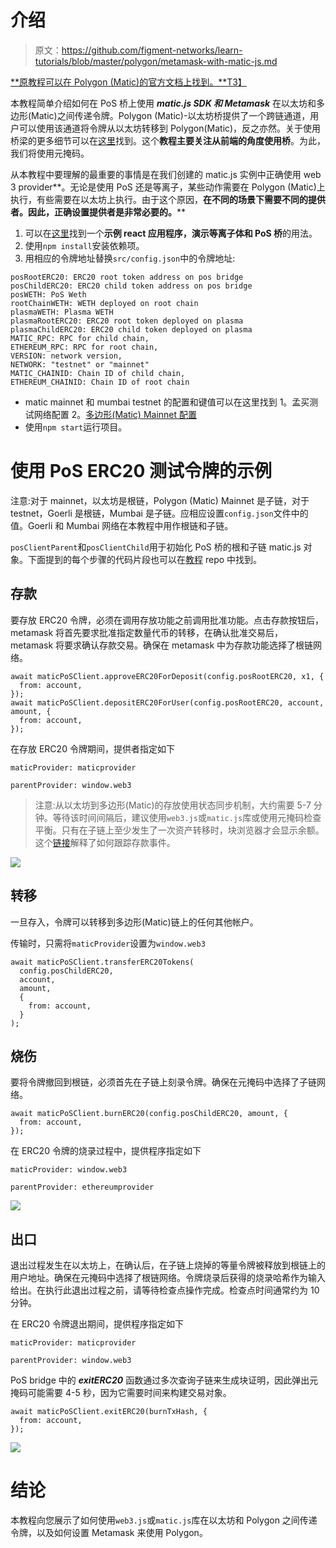 # 介绍

> 原文：<https://github.com/figment-networks/learn-tutorials/blob/master/polygon/metamask-with-matic-js.md>

[**原教程可以在 Polygon (Matic)的官方文档上找到。**T3】](https://docs.matic.network/docs/develop/pos-using-metamask)

本教程简单介绍如何在 PoS 桥上使用 ***matic.js SDK 和 Metamask*** 在以太坊和多边形(Matic)之间传递令牌。Polygon (Matic)-以太坊桥提供了一个跨链通道，用户可以使用该通道将令牌从以太坊转移到 Polygon(Matic)，反之亦然。关于使用桥梁的更多细节可以在[这里](https://docs.matic.network/docs/develop/ethereum-matic/pos/getting-started)找到。这个**教程主要关注从前端的角度使用桥**。为此，我们将使用元掩码。

从本教程中要理解的最重要的事情是在我们创建的 matic.js 实例中正确使用 web 3 provider**。无论是使用 PoS 还是等离子，某些动作需要在 Polygon (Matic)上执行，有些需要在以太坊上执行。由于这个原因，**在不同的场景下需要不同的提供者。因此，正确设置提供者是非常必要的。****

1.  可以在[这里](https://github.com/maticnetwork/pos-plasma-tutorial)找到一个**示例 react 应用程序，演示等离子体和 PoS 桥**的用法。
2.  使用`npm install`安装依赖项。
3.  用相应的令牌地址替换`src/config.json`中的令牌地址:

```
posRootERC20: ERC20 root token address on pos bridge
posChildERC20: ERC20 child token address on pos bridge
posWETH: PoS Weth
rootChainWETH: WETH deployed on root chain
plasmaWETH: Plasma WETH
plasmaRootERC20: ERC20 root token deployed on plasma
plasmaChildERC20: ERC20 child token deployed on plasma
MATIC_RPC: RPC for child chain,
ETHEREUM_RPC: RPC for root chain,
VERSION: network version,
NETWORK: "testnet" or "mainnet"
MATIC_CHAINID: Chain ID of child chain,
ETHEREUM_CHAINID: Chain ID of root chain 
```

*   matic mainnet 和 mumbai testnet 的配置和键值可以在这里找到 1。孟买测试网络配置 2。[多边形(Matic) Mainnet 配置](https://static.matic.network/network/mainnet/v1/index.json)
*   使用`npm start`运行项目。

# 使用 PoS ERC20 测试令牌的示例

注意:对于 mainnet，以太坊是根链，Polygon (Matic) Mainnet 是子链，对于 testnet，Goerli 是根链，Mumbai 是子链。应相应设置`config.json`文件中的值。Goerli 和 Mumbai 网络在本教程中用作根链和子链。

`posClientParent`和`posClientChild`用于初始化 PoS 桥的根和子链 matic.js 对象。下面提到的每个步骤的代码片段也可以在[教程](https://github.com/maticnetwork/pos-plasma-tutorial) repo 中找到。

## 存款

要存放 ERC20 令牌，必须在调用存放功能之前调用批准功能。点击存款按钮后，metamask 将首先要求批准指定数量代币的转移，在确认批准交易后，metamask 将要求确认存款交易。确保在 metamask 中为存款功能选择了根链网络。

```
await maticPoSClient.approveERC20ForDeposit(config.posRootERC20, x1, {
  from: account,
});
await maticPoSClient.depositERC20ForUser(config.posRootERC20, account, amount, {
  from: account,
});
```

在存放 ERC20 令牌期间，提供者指定如下

`maticProvider: maticprovider`

`parentProvider: window.web3`

> 注意:从以太坊到多边形(Matic)的存放使用状态同步机制，大约需要 5-7 分钟。等待该时间间隔后，建议使用`web3.js`或`matic.js`库或使用元掩码检查平衡。只有在子链上至少发生了一次资产转移时，块浏览器才会显示余额。这个[链接](https://docs.matic.network/docs/develop/ethereum-matic/pos/deposit-withdraw-event-pos/)解释了如何跟踪存款事件。

![](img/fe474ca55db39ba58a97413236768a1b.png)

## 转移

一旦存入，令牌可以转移到多边形(Matic)链上的任何其他帐户。

传输时，只需将`maticProvider`设置为`window.web3`

```
await maticPoSClient.transferERC20Tokens(
  config.posChildERC20,
  account,
  amount,
  {
    from: account,
  }
);
```

## 烧伤

要将令牌撤回到根链，必须首先在子链上刻录令牌。确保在元掩码中选择了子链网络。

```
await maticPoSClient.burnERC20(config.posChildERC20, amount, {
  from: account,
});
```

在 ERC20 令牌的烧录过程中，提供程序指定如下

`maticProvider: window.web3`

`parentProvider: ethereumprovider`

![](img/3863bc5f15558d1115fed888926a097c.png)

## 出口

退出过程发生在以太坊上，在确认后，在子链上烧掉的等量令牌被释放到根链上的用户地址。确保在元掩码中选择了根链网络。令牌烧录后获得的烧录哈希作为输入给出。在执行此退出过程之前，请等待检查点操作完成。检查点时间通常约为 10 分钟。

在 ERC20 令牌退出期间，提供程序指定如下

`maticProvider: maticprovider`

`parentProvider: window.web3`

PoS bridge 中的 ***exitERC20*** 函数通过多次查询子链来生成块证明，因此弹出元掩码可能需要 4-5 秒，因为它需要时间来构建交易对象。

```
await maticPoSClient.exitERC20(burnTxHash, {
  from: account,
});
```

![](img/fafbfc307bc9514104f87a4f5109e7ce.png)

# 结论

本教程向您展示了如何使用`web3.js`或`matic.js`库在以太坊和 Polygon 之间传递令牌，以及如何设置 Metamask 来使用 Polygon。